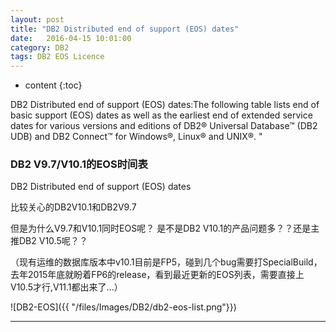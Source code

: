 ```yaml
---
layout: post
title: "DB2 Distributed end of support (EOS) dates"
date:   2016-04-15 10:01:00
category: DB2
tags: DB2 EOS Licence
---
```


* content
{:toc}


DB2 Distributed end of support (EOS) dates:The following table lists end of basic support (EOS) dates as well as the earliest end of extended service dates for various versions and editions of DB2® Universal Database™ (DB2 UDB) and DB2 Connect™ for Windows®, Linux® and UNIX®. "




### DB2 V9.7/V10.1的EOS时间表

DB2 Distributed end of support (EOS) dates

比较关心的DB2V10.1和DB2V9.7

但是为什么V9.7和V10.1同时EOS呢？ 是不是DB2 V10.1的产品问题多？？还是主推DB2 V10.5呢？？

（现有运维的数据库版本中v10.1目前是FP5，碰到几个bug需要打SpecialBuild，去年2015年底就盼着FP6的release，看到最近更新的EOS列表，需要直接上V10.5才行,V11.1都出来了...）



![DB2-EOS]({{ "/files/Images/DB2/db2-eos-list.png"}})


---

